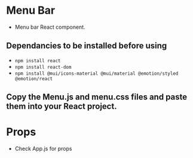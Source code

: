 # Menu Bar
- Menu bar React component.

## Dependancies to be installed before using
- ```npm install react```
- ```npm install react-dom```
- ```npm install @mui/icons-material @mui/material @emotion/styled @emotion/react```

## Copy the Menu.js and menu.css files and paste them into your React project.

# Props
- Check App.js for props

